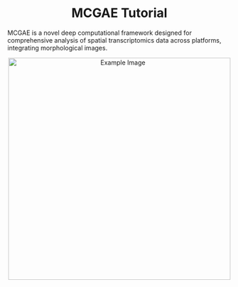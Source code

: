 <h1><center>MCGAE Tutorial</center></h1>


MCGAE is a novel deep computational framework designed for comprehensive analysis of spatial transcriptomics data across platforms, integrating morphological images.
<div style="text-align: center;">
  <img src="magae_io/docs/pic2/workflow.png" alt="Example Image" style="width: 500px; height: auto;"/>
</div>
